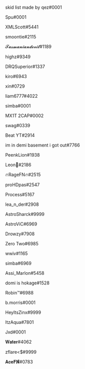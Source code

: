 skid list made by qez#0001

Spu#0001

XMLScott#5441

smoontie#2115

𝓣𝓪𝓼𝓶𝓪𝓷𝓲𝓪𝓷𝓭𝓮𝓿𝓲𝓵#1189

highz#9349

DRQSuperior#1337

kiro#6943

xin#0729

liam6777#4022

simba#0001

MX1T 2CAP#0002

swag#0339

Beat YT#2914

im in demi basement i got out#7766

PeenkLion#1938

Leon💙#2186

🔥RageFN🔥#2515

proHDpas#2547

Process#5167

lea_n_der#2908

AstroSharck#9999

AstroViC#6969

Drowzy#7908

Zero Two#6985

wwiv#1165

simba#6969

Assi_Marlon#5458

domi is hokage#1528

Robin™#6988

b.morris#0001

HeyItsZinx#9999

ItzAqua#7801

Jxd#0001

𝐖𝐚𝐭𝐞𝐫#4062

zflare<$#9999

𝐀𝐜𝐞𝐅𝐍̸͗͒#0783
